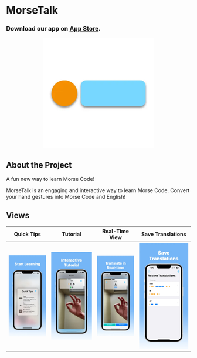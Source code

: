 # MorseTalk 
### Download our app on [App Store](https://apps.apple.com/us/app/morsetalk-immerse-in-morse/id6447790090/).

<p align="center"><img src="images/logo.png" width="300" ></p>



## About the Project

A fun new way to learn Morse Code!

MorseTalk is an engaging and interactive way to learn Morse Code. Convert your hand gestures into Morse Code and English!

## Views

| Quick Tips | Tutorial | Real-Time View | Save Translations |
|:----:|:----:|:----:|:----:|
|<img src="images/tutorial.png" width="250">|<img src="images/view.png" width="250"> | <img src="images/real-time.png" width="250" > | <img src="images/save.png" width="250" >|
